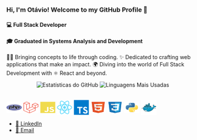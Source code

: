 ### Hi, I'm Otávio! Welcome to my GitHub Profile 👋

#### 💻 Full Stack Developer
#### 🎓 Graduated in Systems Analysis and Development

👨‍💻 Bringing concepts to life through coding. ✨ Dedicated to crafting web applications that make an impact. 🌍 Diving into the world of Full Stack Development with ⚛️ React and beyond.

<p align="center">
  <img src="https://github-readme-stats.vercel.app/api?username=otavius1&show_icons=true&theme=radical" alt="Estatísticas do GitHub" height="150" />
  <img src="https://github-readme-stats.vercel.app/api/top-langs/?username=otavius1&layout=compact&theme=radical"  alt="Linguagens Mais Usadas" height="150" />
</p>

<div style="display: inline_block"><br>
  <img align="center" alt="PHP" height="30" width="40" src="https://raw.githubusercontent.com/devicons/devicon/master/icons/php/php-original.svg">
  <img align="center" alt="Laravel" height="30" width="40" src="https://raw.githubusercontent.com/devicons/devicon/master/icons/laravel/laravel-original.svg">
  <img align="center" alt="Js" height="30" width="40" src="https://raw.githubusercontent.com/devicons/devicon/master/icons/javascript/javascript-plain.svg">
  <img align="center" alt="React" height="40" width="40" src="https://raw.githubusercontent.com/devicons/devicon/master/icons/react/react-original.svg">
  <img align="center" alt="TypeScript" height="40" width="40" src="https://raw.githubusercontent.com/devicons/devicon/master/icons/typescript/typescript-original.svg">
  <img align="center" alt="HTML" height="30" width="40" src="https://raw.githubusercontent.com/devicons/devicon/master/icons/html5/html5-original.svg">
  <img align="center" alt="CSS" height="30" width="40" src="https://raw.githubusercontent.com/devicons/devicon/master/icons/css3/css3-original.svg">
  <img align="center" alt="Python" height="30" width="40" src="https://raw.githubusercontent.com/devicons/devicon/master/icons/python/python-original.svg">
  <img align="center" alt="Docker" height="40" width="40" src="https://raw.githubusercontent.com/devicons/devicon/master/icons/docker/docker-original.svg">
</div>

- [🔗 LinkedIn](https://www.linkedin.com/in/otavio-r-9684aa162/)
- [📧 Email](mailto:otavio.rodri3@gmail.com)
